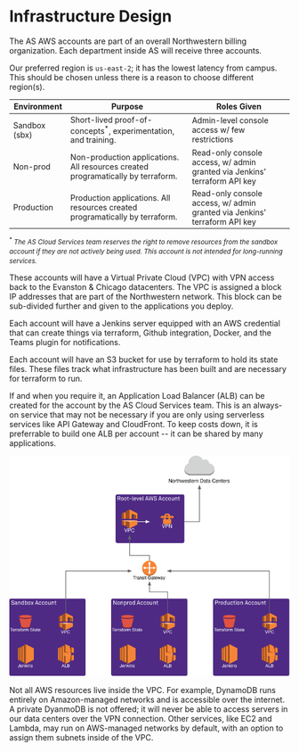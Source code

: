 # Infrastructure Design
The AS AWS accounts are part of an overall Northwestern billing organization. Each department inside AS will receive three accounts. 

Our preferred region is `us-east-2`; it has the lowest latency from campus. This should be chosen unless there is a reason to choose different region(s).

| Environment   | Purpose                                                                          | Roles Given                                                               | 
|---------------|----------------------------------------------------------------------------------|---------------------------------------------------------------------------| 
| Sandbox (sbx) | Short-lived proof-of-concepts<sup>*</sup>, experimentation, and training.                    | Admin-level console access w/ few restrictions                            | 
| Non-prod      | Non-production applications. All resources created programatically by terraform. | Read-only console access, w/ admin granted via Jenkins' terraform API key | 
| Production    | Production applications. All resources created programatically by terraform.     | Read-only console access, w/ admin granted via Jenkins' terraform API key | 

<small><sup>*</sup> *The AS Cloud Services team reserves the right to remove resources from the sandbox account if they are not actively being used. This account is not intended for long-running services.*</small>

These accounts will have a Virtual Private Cloud (VPC) with VPN access back to the Evanston & Chicago datacenters. The VPC is assigned a block IP addresses that are part of the Northwestern network. This block can be sub-divided further and given to the applications you deploy.

Each account will have a Jenkins server equipped with an AWS credential that can create things via terraform, Github integration, Docker, and the Teams plugin for notifications.

Each account will have an S3 bucket for use by terraform to hold its state files. These files track what infrastructure has been built and are necessary for terraform to run.

If and when you require it, an Application Load Balancer (ALB) can be created for the account by the AS Cloud Services team. This is an always-on service that may not be necessary if you are only using serverless services like API Gateway and CloudFront. To keep costs down, it is preferrable to build one ALB per account -- it can be shared by many applications.

![Account Overview](./assets/account-overview.png)

Not all AWS resources live inside the VPC. For example, DynamoDB runs entirely on Amazon-managed networks and is accessible over the internet. A private DyanmoDB is not offered; it will never be able to access servers in our data centers over the VPN connection. Other services, like EC2 and Lambda, may run on AWS-managed networks by default, with an option to assign them subnets inside of the VPC.